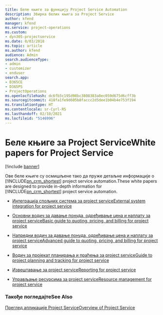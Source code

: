 ```yaml
---
title: Беле књиге за функцију Project Service Automation
description: Збирка белих књига за Project Service
author: kfend
manager: kfend
ms.service: project-operations
ms.custom:
- dyn365-projectservice
ms.date: 8/03/2018
ms.topic: article
ms.author: kfend
audience: Admin
search.audienceType:
- admin
- customizer
- enduser
search.app:
- D365CE
- D365PS
- ProjectOperations
ms.openlocfilehash: dc6fb5c195d98bc3808383a8ec059d675d6cff3b
ms.sourcegitcommit: 418fa1fe9d605b8faccc2d5dee1b04b4e753f194
ms.translationtype: HT
ms.contentlocale: sr-Cyrl-RS
ms.lasthandoff: 02/10/2021
ms.locfileid: "5146996"
---
```

# <a name="white-papers-for-project-service"></a><span data-ttu-id="7163f-103">Беле књиге за Project Service</span><span class="sxs-lookup"><span data-stu-id="7163f-103">White papers for Project Service</span></span>

[!include [banner](../includes/psa-now-project-operations.md)]

<span data-ttu-id="7163f-104">Ове беле књиге су осмишљене тако да пруже детаљне информације о [!INCLUDE[pn_crm_shortest](../includes/pn-crm-shortest.md)] project service automation.</span><span class="sxs-lookup"><span data-stu-id="7163f-104">These white papers are designed to provide in-depth information for [!INCLUDE[pn_crm_shortest](../includes/pn-crm-shortest.md)] project service automation.</span></span>

-   [<span data-ttu-id="7163f-105">Интеграција спољних система за project service</span><span class="sxs-lookup"><span data-stu-id="7163f-105">External system integration for project service</span></span>](https://go.microsoft.com/fwlink/?LinkId=825445)

-   [<span data-ttu-id="7163f-106">Основни водич за давање понуда, одређивање цена и наплату за project service</span><span class="sxs-lookup"><span data-stu-id="7163f-106">Basic guide to quoting, pricing, and billing for project service</span></span>](https://go.microsoft.com/fwlink/?LinkId=825241)

-   [<span data-ttu-id="7163f-107">Напредни водич за давање понуда, одређивање цена и наплату за project service</span><span class="sxs-lookup"><span data-stu-id="7163f-107">Advanced guide to quoting, pricing, and billing for project service</span></span>](https://go.microsoft.com/fwlink/?LinkId=825242)

-   [<span data-ttu-id="7163f-108">Водич за пројекат планирања и праћења за project service</span><span class="sxs-lookup"><span data-stu-id="7163f-108">Guide to project planning and tracking for project service</span></span>](https://go.microsoft.com/fwlink/?LinkId=825243)

-   [<span data-ttu-id="7163f-109">Извештавање за project service</span><span class="sxs-lookup"><span data-stu-id="7163f-109">Reporting for project service</span></span>](https://go.microsoft.com/fwlink/?LinkId=825446)

-   [<span data-ttu-id="7163f-110">Управљање ресурсима за project service</span><span class="sxs-lookup"><span data-stu-id="7163f-110">Resource management for project service</span></span>](https://go.microsoft.com/fwlink/?LinkId=825244)

### <a name="see-also"></a><span data-ttu-id="7163f-111">Такође погледајте</span><span class="sxs-lookup"><span data-stu-id="7163f-111">See Also</span></span>
 [<span data-ttu-id="7163f-112">Преглед апликације Project Service</span><span class="sxs-lookup"><span data-stu-id="7163f-112">Overview of Project Service</span></span>](../psa/overview.md)
